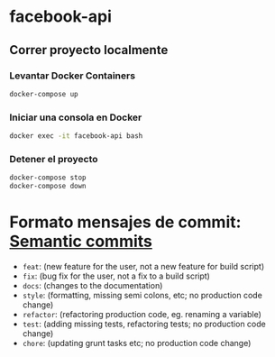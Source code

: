 # facebook-api


## Correr proyecto localmente
### Levantar Docker Containers
```bash
docker-compose up
```
### Iniciar una consola en Docker
```bash
docker exec -it facebook-api bash
```

### Detener el proyecto
```bash
docker-compose stop
docker-compose down
```

# Formato mensajes de commit: [Semantic commits](https://gist.github.com/joshbuchea/6f47e86d2510bce28f8e7f42ae84c716)
- `feat`: (new feature for the user, not a new feature for build script)
- `fix`: (bug fix for the user, not a fix to a build script)
- `docs`: (changes to the documentation)
- `style`: (formatting, missing semi colons, etc; no production code change)
- `refactor`: (refactoring production code, eg. renaming a variable)
- `test`: (adding missing tests, refactoring tests; no production code change)
- `chore`: (updating grunt tasks etc; no production code change)
